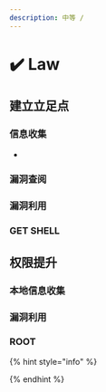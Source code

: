 ```yaml
---
description: 中等 /
---
```


# ✔️ Law

## 建立立足点

### 信息收集

*





### 漏洞查阅







### 漏洞利用









### GET SHELL











## 权限提升

### 本地信息收集







### 漏洞利用









### ROOT







{% hint style="info" %}

{% endhint %}
